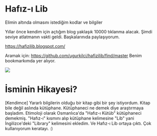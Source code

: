 # Hafız-ı Lib
Elimin altında olmasını istediğim kodlar ve bilgiler

Yıllar önce kendim için açtığım blog yaklaşık 10000 tıklanma alacak. Şimdi seviye atlatmanın vakti geldi. Başkalarınıda paylaşıyorum.

https://hafizilib.blogspot.com/

Aramak için: https://github.com/ugurkilci/hafizilib/find/master
Benim bookmarkımda yer alıyor. 

<img src="https://github.com/ugurkilci/hafizilib/blob/master/bookmark.jpg?raw=true">

# İsminin Hikayesi?
[Kendimce] Yararlı bilgilerin olduğu bir kitap gibi bir şey istiyordum. Kitap bile değil aslında kütüphane. Kütüphaneci ne demek diye araştırmaya başladım. Etimoloji olarak Osmanlıca'da "Hafız-ı Kütüb" kütüphaneci demekmiş. "Hafız-ı" kısmını alıp kütüphane kelimesine "Lib" yani İngilizce'deki "Library" kelimesini ekledim. Ve Hafız-ı Lib ortaya çıktı. Çok kullanıyorum keratayı. :)
